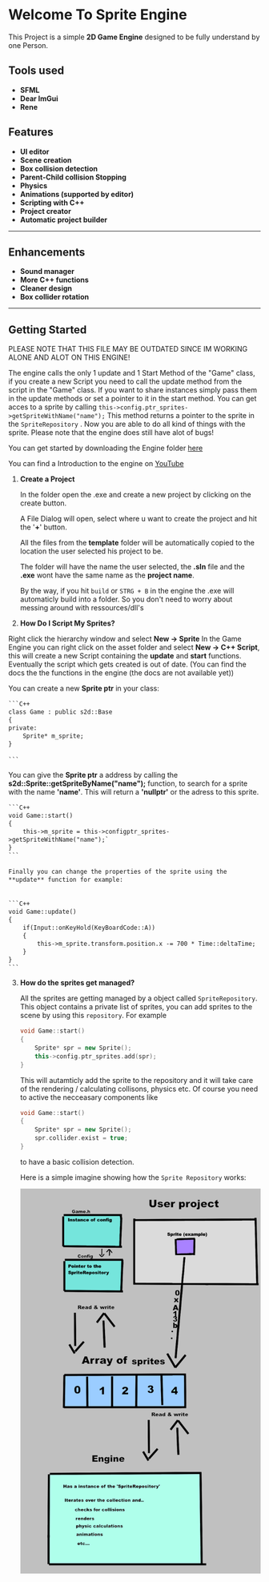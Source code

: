 # Welcome To Sprite Engine

This Project is a simple **2D Game Engine** designed to be fully understand by one Person.

## Tools used
- **SFML**
- **Dear ImGui** 
- **Rene** 

## Features

- **UI editor**
- **Scene creation**
- **Box collision detection**
- **Parent-Child collision Stopping** 
- **Physics**
- **Animations (supported by editor)**
- **Scripting with C++** 
- **Project creator**
- **Automatic project builder**

----    
## Enhancements
- **Sound manager**
- **More C++ functions**
- **Cleaner design**
- **Box collider rotation**
---

## Getting Started

PLEASE NOTE THAT THIS FILE MAY BE OUTDATED SINCE IM WORKING ALONE AND ALOT ON THIS ENGINE!

The engine calls the only 1 update and 1 Start Method of the "Game" class, if you create a new Script you need to
call the update method from the script in the "Game" class. If you want to share instances simply pass them in the 
update methods or set a pointer to it in the start method. You can get acces to a sprite by calling 
`this->config.ptr_sprites->getSpriteWithName("name");` This method returns a pointer to the sprite in the `SpriteRepository`
. Now you are able to do all kind of things with the sprite. Please note that the engine does still have alot of bugs!

You can get started by downloading the Engine folder [here](https://github.com/jkatsanis/SpriteEngineUI)

You can find a Introduction to the engine on [YouTube](https://www.youtube.com/watch?v=pnCD5dKhpmg)

1. **Create a Project**

    In the folder open the .exe and create a new project by clicking on the create button. 

    A File Dialog will open, select where u want to create the project and hit the '**+**' button.

    All the files from the **template** folder will be automatically copied to the location the user selected his project to be.

    The folder will have the name the user selected, the **.sln** file and the **.exe** wont have the same name as the **project name**. 

    By the way, if you hit `build` or `STRG + B` in the engine the .exe will automaticly build into a folder. So you don't need to worry about messing around with ressources/dll's

2. **How Do I Script My Sprites?**

Right click the hierarchy window and select **New -> Sprite**
In the Game Engine you can right click on the asset folder and select **New -> C++ Script**, this will create a new Script containing the **update** and **start** functions. Eventually the script which gets created is out of date.
   (You can find the docs the the functions in the engine (the docs are not available yet))

   You can create a new **Sprite ptr** in your class:

    ```C++
    class Game : public s2d::Base
    {
    private:
        Sprite* m_sprite;
    }

    ```
   You can give the **Sprite ptr** a address by calling the **s2d::Sprite::getSpriteByName("name");** function, to search for a sprite with the name **'name'**. This will return a **'nullptr'** or the adress to this sprite.

    ```C++
    void Game::start()
    {
        this->m_sprite = this->configptr_sprites->getSpriteWithName("name");`
    }
    ```

    Finally you can change the properties of the sprite using the **update** function for example: 


    ```C++
    void Game::update()
    {
        if(Input::onKeyHold(KeyBoardCode::A))
        {
            this->m_sprite.transform.position.x -= 700 * Time::deltaTime;
        }
    }
    ```
3. **How do the sprites get managed?** 

    All the sprites are getting managed by a object called `SpriteRepository`. This object contains a private list of sprites, you can add sprites to the scene by using this `repository`. For example

    ```C++
    void Game::start()
    {
        Sprite* spr = new Sprite();
        this->config.ptr_sprites.add(spr);
    }
    ```
    This will autamticly add the sprite to the repository and it will take care of the rendering / calculating collisons, physics etc. Of course you need to active the necceasary components like 
    ```C++
    void Game::start()
    {
        Sprite* spr = new Sprite();
        spr.collider.exist = true;
    }
    ```
    to have a basic collision detection.

    Here is a simple imagine showing how the `Sprite Repository` works:

    ![Repo plan](Github/repoplan.png)
   

